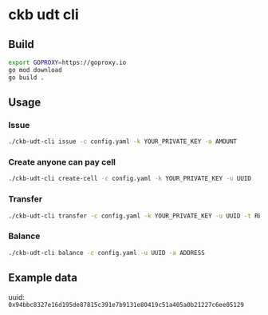 ckb udt cli
===========

## Build

```bash
export GOPROXY=https://goproxy.io
go mod download
go build .
```

## Usage

### Issue

```bash
./ckb-udt-cli issue -c config.yaml -k YOUR_PRIVATE_KEY -a AMOUNT
```

### Create anyone can pay cell

```bash
./ckb-udt-cli create-cell -c config.yaml -k YOUR_PRIVATE_KEY -u UUID
```

### Transfer

```bash
./ckb-udt-cli transfer -c config.yaml -k YOUR_PRIVATE_KEY -u UUID -t RECIPIENT_ADDRESS -a AMOUNT
```

### Balance

```bash
./ckb-udt-cli balance -c config.yaml -u UUID -a ADDRESS
```

## Example data

uuid: `0x94bbc8327e16d195de87815c391e7b9131e80419c51a405a0b21227c6ee05129`

